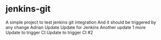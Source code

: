 # jenkins-git

A simple project to test jenkins git integration
And it should be triggered by any change
Adrian Update
Update for Jenkins
Another update
1 more
Update to trigger CI
Update to trigger CI #2

